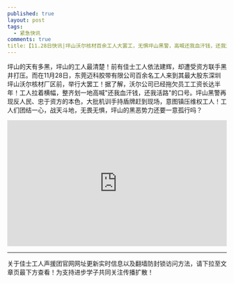 ```yaml
---
published: true
layout: post
tags: 
  - 紧急快讯
comments: true
title:【11.28日快讯|坪山沃尔核材百余工人大罢工，无惧坪山黑警，高喊还我血汗钱，还我活路！】
---
```



坪山的天有多黑，坪山的工人最清楚！前有佳士工人依法建辉，却遭受资方联手黑井打压。而在11月28日，东莞迈科胶带有限公司百余名工人来到其最大股东深圳坪山沃尔核材厂区前，举行大罢工！据了解，沃尔公司已经拖欠员工工资长达半年！工人拉着横幅，整齐划一地高喊"还我血汗钱，还我活路"的口号。坪山黑警再现反人民、忠于资方的本色，大批机训手持盾牌赶到现场，意图镇压维权工人！工人们团结一心，战天斗地，无畏无惧，坪山的黑恶势力还要一意孤行吗？

<div style="width: 100%; height: 0px; position: relative; padding-bottom: 57.508%;"><iframe src="https://streamable.com/s/ms78p/zdkhxd" frameborder="0" width="100%" height="100%" allowfullscreen style="width: 100%; height: 100%; position: absolute;"></iframe></div>

---
关于佳士工人声援团官网网址更新实时信息以及翻墙防封锁访问方法，请下拉至文章页最下方查看！为支持进步学子共同关注传播扩散！
